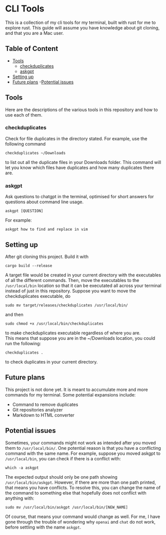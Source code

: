 # CLI Tools
This is a collection of my cli tools for my terminal, built with rust for me to explore rust. This guide will assume you have knowledge about git cloning, and that you are a Mac user.

## Table of Content
- [Tools](#tools)
    - [checkduplicates](#checkduplicates)
    - [askgpt](#askgpt)
- [Setting up](#swtting-up)
- [Future plans](#future-plans)
-[Potential issues](#potential-issues)

## Tools
Here are the descriptions of the various tools in this repository and how to use each of them.

### checkduplicates
Check for file duplicates in the directory stated. For example, use the following command
```
checkduplicates ~/Downloads
```
to list out all the duplicate files in your Downloads folder. This command will let you know which files have duplicates and how many duplicates there are.

### askgpt
Ask questions to chatgpt in the terminal, optimised for short answers for questions about command line usage.
```
askgpt [QUESTION]
```
For example:
```
askgpt how to find and replace in vim
```

## Setting up
After git cloning this project. Build it with
```
cargo build --release
```
A target file would be created in your current directory with the executables of all the different commands. Then, move the executables to the `/usr/local/bin` location so that it can be executated all across your terminal instead of just in this repository. Suppose you want to move the checkduplicates executable, do 
```
sudo mv target/releases/checkduplicates /usr/local/bin/
```
and then
```
sudo chmod +x /usr/local/bin/checkduplicates
```
to make checkduplicates executable regardless of where you are.  
This means that suppose you are in the ~/Downloads location, you could run the following:
```
checkduplicates .
```
to check duplicates in your current directory.

## Future plans
This project is not done yet. It is meant to accumulate more and more commands for my terminal. Some potential expansions include:
- Command to remove duplicates
- Git repositories analyzer
- Markdown to HTML converter

## Potential issues
Sometimes, your commands might not work as intended after you moved them to `/usr/local/bin/`. One potential reason is that you have a conflicting command with the same name. For example, suppose you moved askgpt to `/usr/local/bin`, you can check if there is a conflict with:
```
which -a askgpt
```
The expected output should only be one path showing `/usr/local/bin/askgpt`. However, if there are more than one path printed, that means you have conflicts. To resolve this, you can change the name of the command to something else that hopefully does not conflict with anything with:
```
sudo mv /usr/local/bin/askgpt /usr/local/bin/[NEW_NAME]
```
Of course, that means your command would change as well. For me, I have gone through the trouble of wondering why `openai` and `chat` do not work, before settling with the name `askgpt`.
